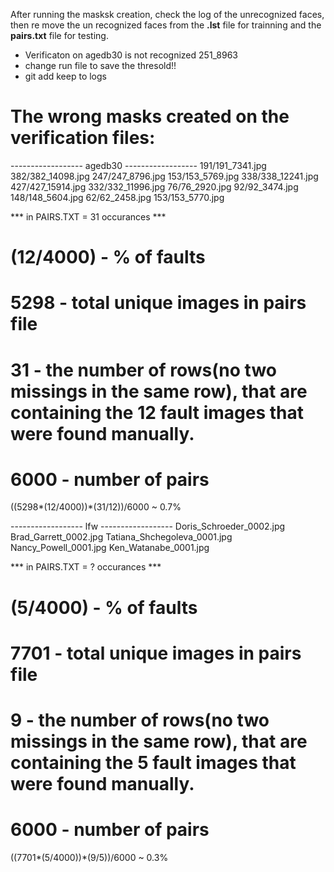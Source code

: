 After running the masksk creation, check the log of the unrecognized faces, then re move the un recognized faces from the **.lst** file for trainning and the **pairs.txt** file for testing.

* Verificaton on agedb30 is not recognized 251_8963
* change run file to save the thresold!!
* git add keep to logs

# The wrong masks created on the verification files:


------------------ agedb30 ------------------
191/191_7341.jpg
382/382_14098.jpg
247/247_8796.jpg
153/153_5769.jpg
338/338_12241.jpg
427/427_15914.jpg
332/332_11996.jpg
76/76_2920.jpg
92/92_3474.jpg
148/148_5604.jpg
62/62_2458.jpg
153/153_5770.jpg

*** in PAIRS.TXT = 31 occurances ***
# (12/4000) - % of faults
# 5298 - total unique images in pairs file
# 31 - the number of rows(no two missings in the same row), that are containing the 12 fault images that were found manually.
# 6000 - number of pairs
((5298*(12/4000))*(31/12))/6000 ~ 0.7%


------------------ lfw ------------------
Doris_Schroeder_0002.jpg
Brad_Garrett_0002.jpg
Tatiana_Shchegoleva_0001.jpg
Nancy_Powell_0001.jpg
Ken_Watanabe_0001.jpg

*** in PAIRS.TXT = ? occurances ***
# (5/4000) - % of faults
# 7701 - total unique images in pairs file
# 9 - the number of rows(no two missings in the same row), that are containing the 5 fault images that were found manually.
# 6000 - number of pairs
((7701*(5/4000))*(9/5))/6000 ~ 0.3%
